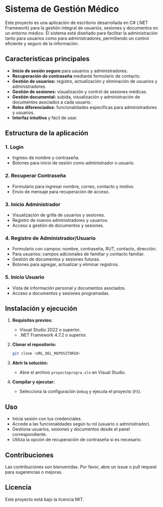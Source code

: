 # Sistema de Gestión Médico

Este proyecto es una aplicación de escritorio desarrollada en C# (.NET Framework) para la gestión integral de usuarios, sesiones y documentos en un entorno médico. El sistema está diseñado para facilitar la administración tanto para usuarios como para administradores, permitiendo un control eficiente y seguro de la información.

## Características principales

- **Inicio de sesión seguro** para usuarios y administradores.
- **Recuperación de contraseña** mediante formulario de contacto.
- **Gestión de usuarios:** registro, actualización y eliminación de usuarios y administradores.
- **Gestión de sesiones:** visualización y control de sesiones médicas.
- **Gestión documental:** subida, visualización y administración de documentos asociados a cada usuario.
- **Roles diferenciados:** funcionalidades específicas para administradores y usuarios.
- **Interfaz intuitiva** y fácil de usar.

## Estructura de la aplicación

### 1. Login
- Ingreso de nombre y contraseña.
- Botones para inicio de sesión como administrador o usuario.

### 2. Recuperar Contraseña
- Formulario para ingresar nombre, correo, contacto y motivo.
- Envío de mensaje para recuperación de acceso.

### 3. Inicio Administrador
- Visualización de grilla de usuarios y sesiones.
- Registro de nuevos administradores y usuarios.
- Acceso a gestión de documentos y sesiones.

### 4. Registro de Administrador/Usuario
- Formulario con campos: nombre, contraseña, RUT, contacto, dirección.
- Para usuarios: campos adicionales de familiar y contacto familiar.
- Gestión de documentos y sesiones futuras.
- Botones para agregar, actualizar y eliminar registros.

### 5. Inicio Usuario
- Vista de información personal y documentos asociados.
- Acceso a documentos y sesiones programadas.

## Instalación y ejecución

1. **Requisitos previos:**
   - Visual Studio 2022 o superior.
   - .NET Framework 4.7.2 o superior.

2. **Clonar el repositorio:**
   ```sh
   git clone <URL_DEL_REPOSITORIO>
   ```

3. **Abrir la solución:**
   - Abre el archivo `proyectoprogra.sln` en Visual Studio.

4. **Compilar y ejecutar:**
   - Selecciona la configuración `Debug` y ejecuta el proyecto (`F5`).

## Uso

- Inicia sesión con tus credenciales.
- Accede a las funcionalidades según tu rol (usuario o administrador).
- Gestiona usuarios, sesiones y documentos desde el panel correspondiente.
- Utiliza la opción de recuperación de contraseña si es necesario.

## Contribuciones

Las contribuciones son bienvenidas. Por favor, abre un issue o pull request para sugerencias o mejoras.

## Licencia

Este proyecto está bajo la licencia MIT.
